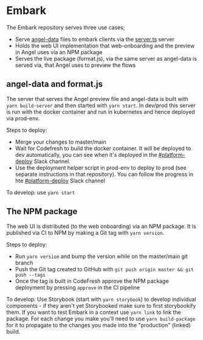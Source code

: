 # Embark

The Embark repository serves three use cases;

- Serve [angel-data](./angel-data) files to embark clients via the [server.ts](./server.ts) server
- Holds the web UI implementation that web-onboarding and the preview in Angel uses via an NPM package
- Serves the live package (format.js), via the same server as angel-data is served via, that Angel uses to preview the flows

## angel-data and format.js

The server that serves the Angel preview file and angel-data is built with `yarn build-server` and then started with `yarn start`. In dev/prod this server is run with the docker container and run in kubernetes and hence deployed via prod-env.

Steps to deploy:

- Merge your changes to master/main
- Wait for Codefresh to build the docker container. It will be deployed to dev automatically, you can see when it's deployed in the [#platform-deploy](https://hedviginsurance.slack.com/archives/C01PGTP0VK4) Slack channel.
- Use the deployment helper script in prod-env to deploy to prod (see separate instructions in that repository). You can follow the progress in hte [#platform-deploy](https://hedviginsurance.slack.com/archives/C01PGTP0VK4) Slack channel

To develop: use `yarn start`

## The NPM package

The web UI is distributed (to the web onboarding) via an NPM package. It is published via CI to NPM by making a Git tag with `yarn version`.

Steps to deploy:

- Run `yarn version` and bump the version while on the master/main git branch
- Push the Git tag created to GitHub with `git push origin master && git push --tags`
- Once the tag is built in CodeFresh approve the NPM package deployment by pressing `approve` in the CI pipeline

To develop: Use Storybook (start with `yarn storybook`) to develop individual components - if they aren't yet Storybooked make sure to first storybookify them. If you want to test Embark in a context use `yarn link` to link the package. For each change you make you'll need to use `yarn build-package` for it to propagate to the changes you made into the "production" (linked) build.
